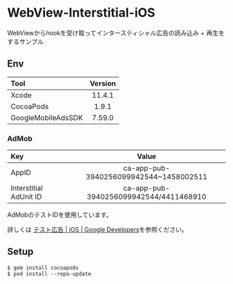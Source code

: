 # WebView-Interstitial-iOS

WebViewからhookを受け取ってインタースティシャル広告の読み込み + 再生をするサンプル

## Env

| Tool | Version |
|:---|:---:|
| Xcode | 11.4.1 |
| CocoaPods | 1.9.1 |
| GoogleMobileAdsSDK | 7.59.0 |

### AdMob

| Key | Value |
|:---|:----:|
| AppID | ca-app-pub-3940256099942544~1458002511 |
| Interstitial AdUnit ID | ca-app-pub-3940256099942544/4411468910 |

AdMobのテストIDを使用しています。

詳しくは [テスト広告 | iOS | Google Developers](https://developers.google.com/admob/ios/test-ads?hl=ja)を参照ください。

## Setup

```shell
$ gem install cocoapods
$ pod install --repo-update
```

